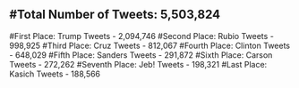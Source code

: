 #Total Number of Tweets: 5,503,824 
---
#First Place: Trump Tweets - 2,094,746
#Second Place: Rubio Tweets - 998,925
#Third Place: Cruz Tweets - 812,067
#Fourth Place: Clinton Tweets - 648,029
#Fifth Place: Sanders Tweets - 291,872
#Sixth Place: Carson Tweets - 272,262
#Seventh Place: Jeb! Tweets - 198,321
#Last Place: Kasich Tweets - 188,566
